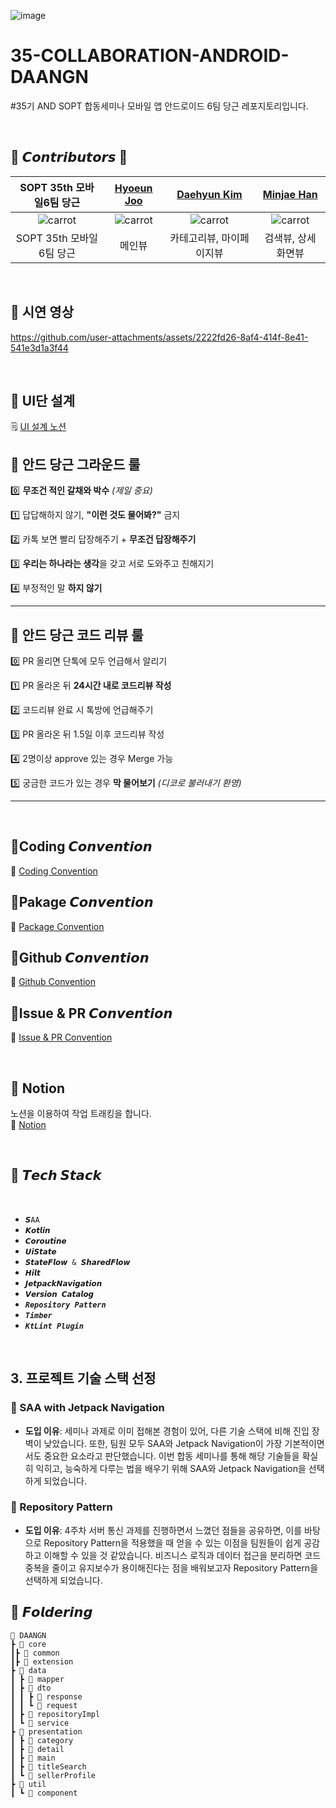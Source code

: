 ![image](https://github.com/user-attachments/assets/4c372f13-1b63-4297-bbee-7ffb13c63547)
# 35-COLLABORATION-ANDROID-DAANGN
#35기 AND SOPT 합동세미나 모바일 앱 안드로이드 6팀 당근 레포지토리입니다. 

<br>

## 🥕 𝘾𝙤𝙣𝙩𝙧𝙞𝙗𝙪𝙩𝙤𝙧𝙨 🥕



|                **SOPT 35th 모바일6팀 당근**                |               **[Hyoeun Joo](https://github.com/hyoeunjoo)**               |               **[Daehyun Kim](https://github.com/wjdrjs00)**               |               **[Minjae Han](https://github.com/angryPodo)**               |
|:---------------------------------------------------------:|:--------------------------------------------------------------------------:|:---------------------------------------------------------------------------:|:---------------------------------------------------------------------------:|
| ![carrot](https://github.com/user-attachments/assets/87bd1b1c-5231-4a5b-84d7-68a38c57e435) | ![carrot](https://avatars.githubusercontent.com/u/137873124?v=4) | ![carrot](https://avatars.githubusercontent.com/u/132973917?v=4) | ![carrot](https://avatars.githubusercontent.com/u/160750136?v=4) |
|         SOPT 35th 모바일6팀 당근            |            메인뷰               |                 카테고리뷰, 마이페이지뷰                  |       검색뷰, 상세화면뷰          |

<br>

## 🥕 시연 영상




https://github.com/user-attachments/assets/2222fd26-8af4-414f-8e41-541e3d1a3f44




<br>

## 🥕 UI단 설계
🗒️ [UI 설계 노션](https://rightful-narwhal-db9.notion.site/UI-14d037058d2080828015cfc20feee84c?pvs=4)
<br>

## 🥕 안드 당근 그라운드 룰

0️⃣ **무조건 적인 갈채와 박수** _(제일 중요)_

1️⃣ 답답해하지 않기, **"이런 것도 물어봐?"** 금지

2️⃣ 카톡 보면 빨리 답장해주기 + **무조건 답장해주기**

3️⃣ **우리는 하나라는 생각**을 갖고 서로 도와주고 친해지기

4️⃣ 부정적인 말 **하지 않기**

---

## 🥕 안드 당근 코드 리뷰 룰

0️⃣ PR 올리면 단톡에 모두 언급해서 알리기

1️⃣ PR 올라온 뒤 **24시간 내로 코드리뷰 작성**

2️⃣ 코드리뷰 완료 시 톡방에 언급해주기

3️⃣ PR 올라온 뒤 1.5일 이후 코드리뷰 작성

4️⃣ 2명이상 approve 있는 경우 Merge 가능

5️⃣ 궁금한 코드가 있는 경우 **막 물어보기** _(디코로 불러내기 환영)_

---

<br>


## 🥕Coding 𝘾𝙤𝙣𝙫𝙚𝙣𝙩𝙞𝙤𝙣
📕 [Coding Convention](https://www.notion.so/Coding-Convention-13d037058d2080028205fcf8256d408f)
## 🥕Pakage 𝘾𝙤𝙣𝙫𝙚𝙣𝙩𝙞𝙤𝙣
📗 [Package Convention](https://www.notion.so/Package-Convention-13d037058d20805f94c8e87acae11beb)
## 🥕Github 𝘾𝙤𝙣𝙫𝙚𝙣𝙩𝙞𝙤𝙣
📘 [Github Convention](https://www.notion.so/Git-Convention-13d037058d208083922fdded60a86cd9)
## 🥕Issue & PR 𝘾𝙤𝙣𝙫𝙚𝙣𝙩𝙞𝙤𝙣
📙 [Issue & PR Convention](https://www.notion.so/Issue-PR-Convention-13d037058d2080eab3c2d35c5785d251)

<br>

## 🥕 Notion
노션을 이용하여 작업 트래킹을 합니다.
<br>
🔖 [Notion](https://rightful-narwhal-db9.notion.site/13f037058d208007b855d6d23a674448?pvs=4)

<br>

## 🥕 𝙏𝙚𝙘𝙝 𝙎𝙩𝙖𝙘𝙠


<br>

+ `𝙎AA`
+ `𝙆𝙤𝙩𝙡𝙞𝙣`
+ `𝘾𝙤𝙧𝙤𝙪𝙩𝙞𝙣𝙚`
+ `𝙐𝙞𝙎𝙩𝙖𝙩𝙚`
+ `𝙎𝙩𝙖𝙩𝙚𝙁𝙡𝙤𝙬 & 𝙎𝙝𝙖𝙧𝙚𝙙𝙁𝙡𝙤𝙬`
+ `𝙃𝙞𝙡𝙩`
+ `𝙅𝙚𝙩𝙥𝙖𝙘𝙠𝙉𝙖𝙫𝙞𝙜𝙖𝙩𝙞𝙤𝙣`
+ `𝙑𝙚𝙧𝙨𝙞𝙤𝙣 𝘾𝙖𝙩𝙖𝙡𝙤𝙜`
+ ***`Repository Pattern`***
+ ***`Timber`***
+ ***`KtLint Plugin`***

<br>

## 3. 프로젝트 기술 스택 선정


### 🔨 SAA with Jetpack Navigation
- **도입 이유**: 세미나 과제로 이미 접해본 경험이 있어, 다른 기술 스택에 비해 진입 장벽이 낮았습니다. 또한, 팀원 모두 SAA와 Jetpack Navigation이 가장 기본적이면서도 중요한 요소라고 판단했습니다. 이번 합동 세미나를 통해 해당 기술들을 확실히 익히고, 능숙하게 다루는 법을 배우기 위해 SAA와 Jetpack Navigation을 선택하게 되었습니다.

### 🔨 Repository Pattern
- **도입 이유**: 4주차 서버 통신 과제를 진행하면서 느꼈던 점들을 공유하면, 이를 바탕으로 Repository Pattern을 적용했을 때 얻을 수 있는 이점을 팀원들이 쉽게 공감하고 이해할 수 있을 것 같았습니다. 비즈니스 로직과 데이터 접근을 분리하면 코드 중복을 줄이고 유지보수가 용이해진다는 점을 배워보고자 Repository Pattern을 선택하게 되었습니다.

## 📁 𝙁𝙤𝙡𝙙𝙚𝙧𝙞𝙣𝙜
```
📂 DAANGN
┣ 📁 core
┃┣ 📁 common
┃┣ 📁 extension
┣ 📁 data
┃ ┣ 📁 mapper
┃ ┣ 📁 dto
┃ ┃ ┣ 📁 response
┃ ┃ ┗ 📁 request
┃ ┣ 📁 repositoryImpl
┃ ┗ 📁 service
┣ 📁 presentation
┃ ┣ 📁 category
┃ ┣ 📁 detail
┃ ┣ 📁 main
┃ ┣ 📁 titleSearch
┃ ┗ 📁 sellerProfile
┣ 📁 util
┃ ┗ 📁 component
```
